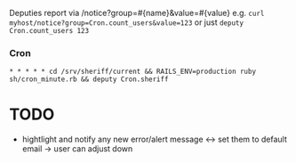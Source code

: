 Deputies report via /notice?group=#{name}&value=#{value} e.g. `curl myhost/notice?group=Cron.count_users&value=123` or just `deputy Cron.count_users 123`

### Cron
    * * * * * cd /srv/sheriff/current && RAILS_ENV=production ruby sh/cron_minute.rb && deputy Cron.sheriff

# TODO
 - hightlight and notify any new error/alert message <-> set them to default email -> user can adjust down
